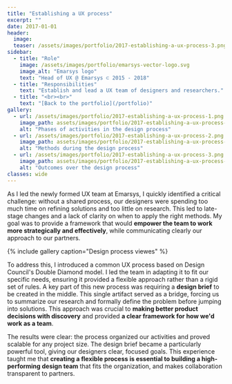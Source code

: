 ```yaml
---
title: "Establishing a UX process"
excerpt: ""
date: 2017-01-01
header:
  image:
  teaser: /assets/images/portfolio/2017-establishing-a-ux-process-3.png
sidebar:
  - title: "Role"
    image: /assets/images/portfolio/emarsys-vector-logo.svg
    image_alt: "Emarsys logo"
    text: "Head of UX @ Emarsys ⊂ 2015 - 2018"
  - title: "Responsibilities"
    text: "Establish and lead a UX team of designers and researchers."
  - title: "<br><br>"
    text: "[Back to the portfolio](/portfolio)"    
gallery:
  - url: /assets/images/portfolio/2017-establishing-a-ux-process-1.png
    image_path: assets/images/portfolio/2017-establishing-a-ux-process-1.png
    alt: "Phases of activities in the design process"
  - url: /assets/images/portfolio/2017-establishing-a-ux-process-2.png
    image_path: assets/images/portfolio/2017-establishing-a-ux-process-2.png
    alt: "Methods during the design process"
  - url: /assets/images/portfolio/2017-establishing-a-ux-process-3.png
    image_path: assets/images/portfolio/2017-establishing-a-ux-process-3.png
    alt: "Outcomes over the design process"
classes: wide
---
```


As I led the newly formed UX team at Emarsys, I quickly identified a critical challenge: without a shared process, our designers were spending too much time on refining solutions and too little on research. This led to late-stage changes and a lack of clarity on when to apply the right methods. My goal was to provide a framework that would **empower the team to work more strategically and effectively**, while communicating clearly our approach to our partners.

{% include gallery caption="Design process viewes" %}

To address this, I introduced a common UX process based on Design Council's Double Diamond model. I led the team in adapting it to fit our specific needs, ensuring it provided a flexible approach rather than a rigid set of rules. A key part of this new process was requiring a **design brief** to be created in the middle. This single artifact served as a bridge, forcing us to summarize our research and formally define the problem before jumping into solutions. This approach was crucial to **making better product decisions with discovery** and provided **a clear framework for how we'd work as a team**.

The results were clear: the process organized our activities and proved scalable for any project size. The design brief became a particularly powerful tool, giving our designers clear, focused goals. This experience taught me that **creating a flexible process is essential to building a high-performing design team** that fits the organization, and makes collaboration transparent to partners.